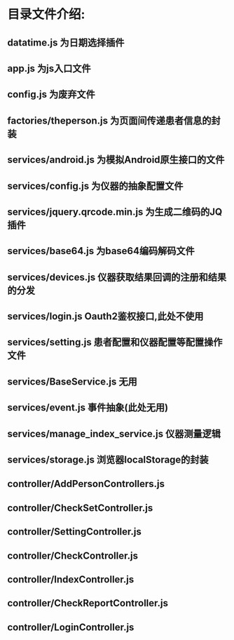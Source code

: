 # 目录文件介绍:

## datatime.js 为日期选择插件
## app.js 为js入口文件
## config.js 为废弃文件

## factories/theperson.js 为页面间传递患者信息的封装

## services/android.js 为模拟Android原生接口的文件
## services/config.js 为仪器的抽象配置文件
## services/jquery.qrcode.min.js 为生成二维码的JQ插件
## services/base64.js 为base64编码解码文件
## services/devices.js 仪器获取结果回调的注册和结果的分发
## services/login.js Oauth2鉴权接口,此处不使用
## services/setting.js 患者配置和仪器配置等配置操作文件
## services/BaseService.js 无用
## services/event.js 事件抽象(此处无用)
## services/manage_index_service.js 仪器测量逻辑
## services/storage.js 浏览器localStorage的封装

## controller/AddPersonControllers.js 
## controller/CheckSetController.js 
## controller/SettingController.js 
## controller/CheckController.js 
## controller/IndexController.js 
## controller/CheckReportController.js 
## controller/LoginController.js 



